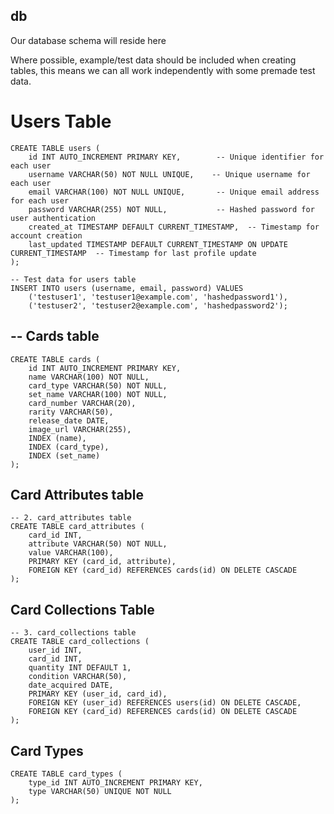 ## db

Our database schema will reside here

Where possible, example/test data should be included when creating tables,
this means we can all work independently with some premade test data.

# Users Table
```
CREATE TABLE users (
    id INT AUTO_INCREMENT PRIMARY KEY,        -- Unique identifier for each user
    username VARCHAR(50) NOT NULL UNIQUE,    -- Unique username for each user
    email VARCHAR(100) NOT NULL UNIQUE,       -- Unique email address for each user
    password VARCHAR(255) NOT NULL,           -- Hashed password for user authentication
    created_at TIMESTAMP DEFAULT CURRENT_TIMESTAMP,  -- Timestamp for account creation
    last_updated TIMESTAMP DEFAULT CURRENT_TIMESTAMP ON UPDATE CURRENT_TIMESTAMP  -- Timestamp for last profile update
);

-- Test data for users table
INSERT INTO users (username, email, password) VALUES
    ('testuser1', 'testuser1@example.com', 'hashedpassword1'),
    ('testuser2', 'testuser2@example.com', 'hashedpassword2');
```

## -- Cards table
```
CREATE TABLE cards (
    id INT AUTO_INCREMENT PRIMARY KEY,
    name VARCHAR(100) NOT NULL,
    card_type VARCHAR(50) NOT NULL,
    set_name VARCHAR(100) NOT NULL,
    card_number VARCHAR(20),
    rarity VARCHAR(50),
    release_date DATE,
    image_url VARCHAR(255),
    INDEX (name),
    INDEX (card_type),
    INDEX (set_name)
);
```

## Card Attributes table
```
-- 2. card_attributes table
CREATE TABLE card_attributes (
    card_id INT,
    attribute VARCHAR(50) NOT NULL,
    value VARCHAR(100),
    PRIMARY KEY (card_id, attribute),
    FOREIGN KEY (card_id) REFERENCES cards(id) ON DELETE CASCADE
);
```

## Card Collections Table
```
-- 3. card_collections table
CREATE TABLE card_collections (
    user_id INT,
    card_id INT,
    quantity INT DEFAULT 1,
    condition VARCHAR(50),
    date_acquired DATE,
    PRIMARY KEY (user_id, card_id),
    FOREIGN KEY (user_id) REFERENCES users(id) ON DELETE CASCADE,
    FOREIGN KEY (card_id) REFERENCES cards(id) ON DELETE CASCADE
);
```

## Card Types
```
CREATE TABLE card_types (
    type_id INT AUTO_INCREMENT PRIMARY KEY,
    type VARCHAR(50) UNIQUE NOT NULL
);
```
